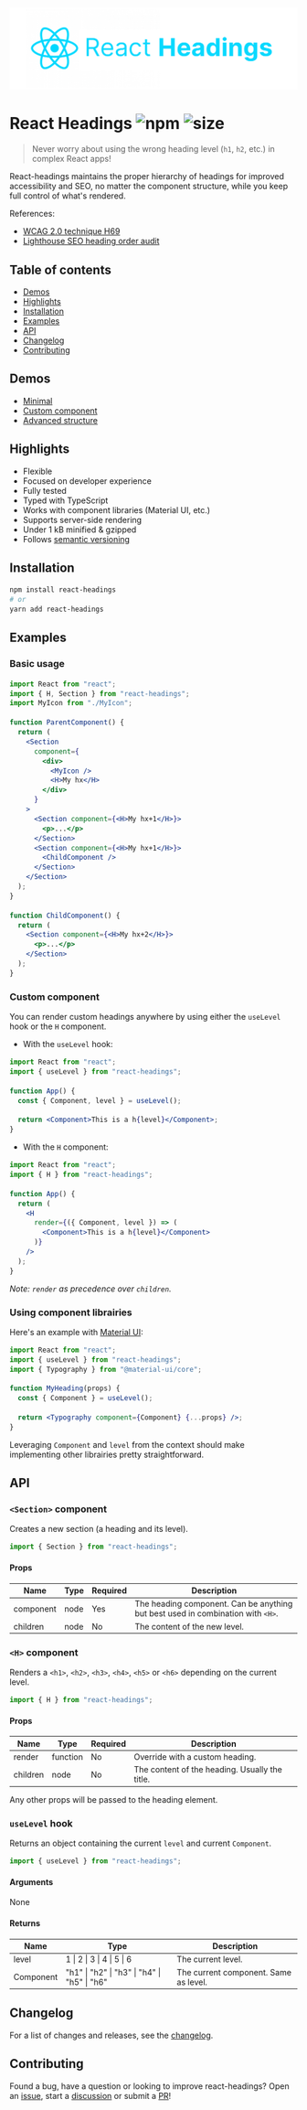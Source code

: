 ![React Headings Logo](https://github.com/alexnault/react-headings/raw/master/assets/react-headings.png)

# React Headings ![npm](https://img.shields.io/npm/v/react-headings?style=flat-square) ![size](https://img.shields.io/bundlephobia/minzip/react-headings?style=flat-square)

> Never worry about using the wrong heading level (`h1`, `h2`, etc.) in complex React apps!

React-headings maintains the proper hierarchy of headings for improved accessibility and SEO, no matter the component structure, while you keep full control of what's rendered.

References:

- [WCAG 2.0 technique H69](https://www.w3.org/TR/WCAG20-TECHS/H69.html)
- [Lighthouse SEO heading order audit](https://web.dev/heading-order/)

## Table of contents

- [Demos](#demos)
- [Highlights](#highlights)
- [Installation](#installation)
- [Examples](#examples)
- [API](#api)
- [Changelog](#changelog)
- [Contributing](#contributing)

## Demos

- [Minimal](https://codesandbox.io/s/react-headings-minimal-4temt?file=/src/Demo.js)
- [Custom component](https://codesandbox.io/s/react-headings-custom-component-l4bjb?file=/src/Demo.js)
- [Advanced structure](https://codesandbox.io/s/react-headings-advanced-structure-uxk4p?file=/src/Demo.js)

## Highlights

- Flexible
- Focused on developer experience
- Fully tested
- Typed with TypeScript
- Works with component libraries (Material UI, etc.)
- Supports server-side rendering
- Under 1 kB minified & gzipped
- Follows [semantic versioning](https://semver.org/)

## Installation

```bash
npm install react-headings
# or
yarn add react-headings
```

## Examples

### Basic usage

```jsx
import React from "react";
import { H, Section } from "react-headings";
import MyIcon from "./MyIcon";

function ParentComponent() {
  return (
    <Section
      component={
        <div>
          <MyIcon />
          <H>My hx</H>
        </div>
      }
    >
      <Section component={<H>My hx+1</H>}>
        <p>...</p>
      </Section>
      <Section component={<H>My hx+1</H>}>
        <ChildComponent />
      </Section>
    </Section>
  );
}

function ChildComponent() {
  return (
    <Section component={<H>My hx+2</H>}>
      <p>...</p>
    </Section>
  );
}
```

### Custom component

You can render custom headings anywhere by using either the `useLevel` hook or the `H` component.

- With the `useLevel` hook:

```jsx
import React from "react";
import { useLevel } from "react-headings";

function App() {
  const { Component, level } = useLevel();

  return <Component>This is a h{level}</Component>;
}
```

- With the `H` component:

```jsx
import React from "react";
import { H } from "react-headings";

function App() {
  return (
    <H
      render={({ Component, level }) => (
        <Component>This is a h{level}</Component>
      )}
    />
  );
}
```

_Note: `render` as precedence over `children`._

### Using component librairies

Here's an example with [Material UI](https://material-ui.com/api/typography/):

```jsx
import React from "react";
import { useLevel } from "react-headings";
import { Typography } from "@material-ui/core";

function MyHeading(props) {
  const { Component } = useLevel();

  return <Typography component={Component} {...props} />;
}
```

Leveraging `Component` and `level` from the context should make implementing other librairies pretty straightforward.

## API

### `<Section>` component

Creates a new section (a heading and its level).

```js
import { Section } from "react-headings";
```

#### Props

| Name      | Type | Required | Description                                                                     |
| --------- | ---- | -------- | ------------------------------------------------------------------------------- |
| component | node | Yes      | The heading component. Can be anything but best used in combination with `<H>`. |
| children  | node | No       | The content of the new level.                                                   |

### `<H>` component

Renders a `<h1>`, `<h2>`, `<h3>`, `<h4>`, `<h5>` or `<h6>` depending on the current level.

```js
import { H } from "react-headings";
```

#### Props

| Name     | Type     | Required | Description                                    |
| -------- | -------- | -------- | ---------------------------------------------- |
| render   | function | No       | Override with a custom heading.                |
| children | node     | No       | The content of the heading. Usually the title. |

Any other props will be passed to the heading element.

### `useLevel` hook

Returns an object containing the current `level` and current `Component`.

```js
import { useLevel } from "react-headings";
```

#### Arguments

None

#### Returns

| Name      | Type                                         | Description                           |
| --------- | -------------------------------------------- | ------------------------------------- |
| level     | 1 \| 2 \| 3 \| 4 \| 5 \| 6                   | The current level.                    |
| Component | "h1" \| "h2" \| "h3" \| "h4" \| "h5" \| "h6" | The current component. Same as level. |

## Changelog

For a list of changes and releases, see the [changelog](https://github.com/alexnault/react-headings/releases).

## Contributing

Found a bug, have a question or looking to improve react-headings? Open an [issue](https://github.com/alexnault/react-headings/issues/new), start a [discussion](https://github.com/alexnault/react-headings/discussions/new) or submit a [PR](https://github.com/alexnault/react-headings/fork)!
